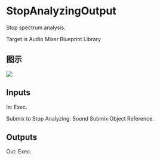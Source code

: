 # StopAnalyzingOutput

Stop spectrum analysis.

Target is Audio Mixer Blueprint Library

## 图示

![]($-20221218-18022927.png)

## Inputs

In: Exec.

Submix to Stop Analyzing: Sound Submix Object Reference.  

## Outputs

Out: Exec.

